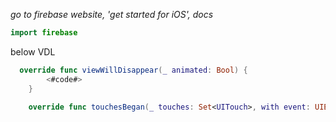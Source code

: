 *go to firebase website, 'get started for iOS', docs*

```swift
import firebase 
```

below VDL 

```swift
  override func viewWillDisappear(_ animated: Bool) {
        <#code#>
    }
    
    override func touchesBegan(_ touches: Set<UITouch>, with event: UIEvent?) {
```
